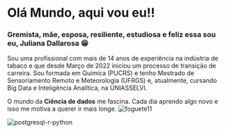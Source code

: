 # Olá Mundo, aqui vou eu!!

### Gremista, mãe, esposa, resiliente, estudiosa e feliz essa sou eu, Juliana Dallarosa 😁

   Sou uma profissional com mais de 14 anos de experiência na indústria de tabaco e que desde Março de 2022 iniciou um processo de transição de carreira.
   Sou formada em Química (PUCRS) e tenho Mestrado de Sensoriamento Remoto e Meteorologia (UFRGS) e, atualmente, cursando Big Data e Inteligência Analítica, na UNIASSELVI.

   O mundo da **Ciência de dados** me fascina. Cada dia aprendo algo novo e isso me motiva a querer ir mais longe. 
                                                    ![foguete11](https://user-images.githubusercontent.com/127895087/226151131-97fe7c37-58f1-4dc8-9394-da1c04ad9662.png)

 

![postgresql-r-python](https://user-images.githubusercontent.com/127895087/226150834-1bac1398-46e6-49b8-911a-9fa20975c8ab.png)
